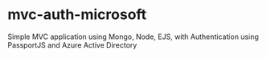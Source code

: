 # mvc-auth-microsoft
Simple MVC application using Mongo, Node, EJS, with Authentication using PassportJS and Azure Active Directory
